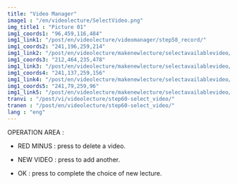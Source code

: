 ```yaml
---
title: "Video Manager"
image1 : "/en/videolecture/SelectVideo.png"
img_title1 : "Picture 01"
img1_coords1: "96,459,116,484"
img1_link1: "/post/en/videolecture/videomanager/step58_record/"
img1_coords2: "241,196,259,214"
img1_link2: "/post/en/videolecture/makenewlecture/selectavailablevideo/step59_delete_video/"
img1_coords3: "212,464,235,478"
img1_link3: "/post/en/videolecture/makenewlecture/selectavailablevideo/step61_input_info/"
img1_coords4: "241,137,259,156"
img1_link4: "/post/en/videolecture/makenewlecture/selectavailablevideo/step59_delete_video/"
img1_coords5: "241,79,259,96"
img1_link5: "/post/en/videolecture/makenewlecture/selectavailablevideo/step59_delete_video/"
tranvi : "/post/vi/videolecture/step60-select_video/"
tranen : "/post/en/videolecture/step60-select_video/"
lang : "eng"
---
```

OPERATION AREA :

- RED MINUS : press to delete a video.

- NEW VIDEO : press to add another.

- OK : press to complete the choice of new lecture.	

